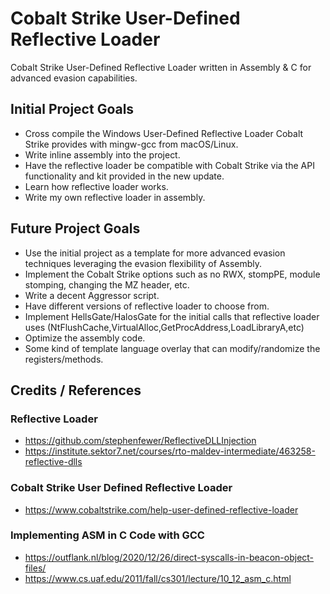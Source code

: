 # Cobalt Strike User-Defined Reflective Loader
Cobalt Strike User-Defined Reflective Loader written in Assembly & C for advanced evasion capabilities.

## Initial Project Goals
+ Cross compile the Windows User-Defined Reflective Loader Cobalt Strike provides with mingw-gcc from macOS/Linux.
+ Write inline assembly into the project.
+ Have the reflective loader be compatible with Cobalt Strike via the API functionality and kit provided in the new update.
+ Learn how reflective loader works.
+ Write my own reflective loader in assembly.

## Future Project Goals
+ Use the initial project as a template for more advanced evasion techniques leveraging the evasion flexibility of Assembly.
+ Implement the Cobalt Strike options such as no RWX, stompPE, module stomping, changing the MZ header, etc.
+ Write a decent Aggressor script.
+ Have different versions of reflective loader to choose from.
+ Implement HellsGate/HalosGate for the initial calls that reflective loader uses (NtFlushCache,VirtualAlloc,GetProcAddress,LoadLibraryA,etc)
+ Optimize the assembly code.
+ Some kind of template language overlay that can modify/randomize the registers/methods.

## Credits / References
### Reflective Loader
+ https://github.com/stephenfewer/ReflectiveDLLInjection
+ https://institute.sektor7.net/courses/rto-maldev-intermediate/463258-reflective-dlls
### Cobalt Strike User Defined Reflective Loader
+ https://www.cobaltstrike.com/help-user-defined-reflective-loader
### Implementing ASM in C Code with GCC
+ https://outflank.nl/blog/2020/12/26/direct-syscalls-in-beacon-object-files/
+ https://www.cs.uaf.edu/2011/fall/cs301/lecture/10_12_asm_c.html
